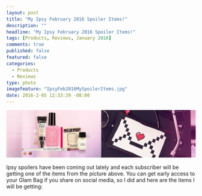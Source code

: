 ```yaml
---
layout: post
title: "My Ipsy February 2016 Spoiler Items!"
description: ""
headline: "My Ipsy February 2016 Spoiler Items!"
tags: [Products, Reviews, January 2016]
comments: true
published: false
featured: false
categories: 
  - Products
  - Reviews
type: photo
imagefeature: "IpsyFeb2016MySpoilerItems.jpg"
date: 2016-2-05 12:33:39 -08:00
---
```


<center><img src="/images/IpsyFeb2016Spoilers.jpeg"></center>

<p>Ipsy spoilers have been coming out lately and each subscriber will be getting one of the items from the picture above. You can get early access to your Glam Bag if you share on social media, so I did and here are the items I will be getting:</p>

